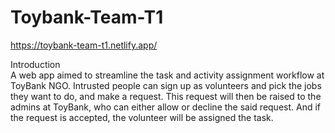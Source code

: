 # Toybank-Team-T1
https://toybank-team-t1.netlify.app/

Introduction  
A web app aimed to streamline the task and activity assignment workflow at ToyBank NGO. Intrusted people can sign up as volunteers and pick the jobs they want to do, and make a request. This request will then be raised to the admins at ToyBank, who can either allow or decline the said request. And if the request is accepted, the volunteer will be assigned the task.


